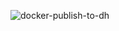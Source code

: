![docker-publish-to-dh](https://github.com/swaglive/docker-dockerize/workflows/docker-publish-to-dh/badge.svg)
